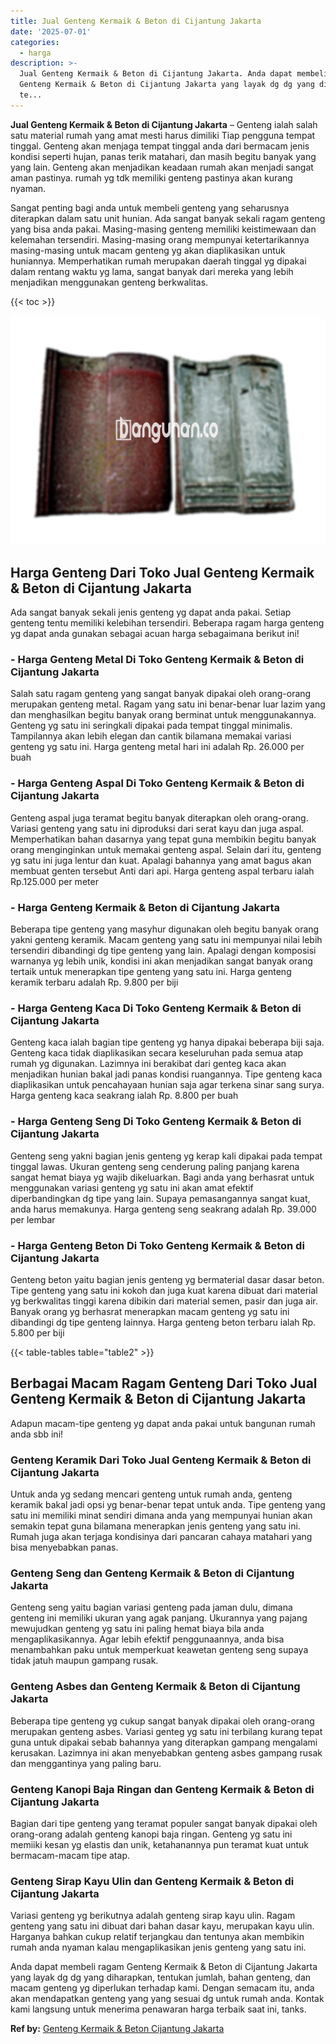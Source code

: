 ```yaml
---
title: Jual Genteng Kermaik & Beton di Cijantung Jakarta
date: '2025-07-01'
categories:
  - harga
description: >-
  Jual Genteng Kermaik & Beton di Cijantung Jakarta. Anda dapat membeli ragam
  Genteng Kermaik & Beton di Cijantung Jakarta yang layak dg dg yang diharapkan,
  te...
---
```


**Jual Genteng Kermaik & Beton di Cijantung Jakarta** – Genteng ialah salah satu material rumah yang amat mesti harus dimiliki Tiap pengguna tempat tinggal. Genteng akan menjaga tempat tinggal anda dari bermacam jenis kondisi seperti hujan, panas terik matahari, dan masih begitu banyak yang yang lain. Genteng akan menjadikan keadaan rumah akan menjadi sangat aman pastinya. rumah yg tdk memiliki genteng pastinya akan kurang nyaman.

Sangat penting bagi anda untuk membeli genteng yang seharusnya diterapkan dalam satu unit hunian. Ada sangat banyak sekali ragam genteng yang bisa anda pakai. Masing-masing genteng memiliki keistimewaan dan kelemahan tersendiri. Masing-masing orang mempunyai ketertarikannya masing-masing untuk macam genteng yg akan diaplikasikan untuk huniannya. Memperhatikan rumah merupakan daerah tinggal yg dipakai dalam rentang waktu yg lama, sangat banyak dari mereka yang lebih menjadikan menggunakan genteng berkwalitas.

{{< toc >}}

![Jual Genteng Kermaik & Beton di Cijantung Jakarta](/images/genteng-minimalis-murah18.png)

## Harga Genteng Dari Toko Jual Genteng Kermaik & Beton di Cijantung Jakarta

Ada sangat banyak sekali jenis genteng yg dapat anda pakai. Setiap genteng tentu memiliki kelebihan tersendiri. Beberapa ragam harga genteng yg dapat anda gunakan sebagai acuan harga sebagaimana berikut ini!

### \- Harga Genteng Metal Di Toko Genteng Kermaik & Beton di Cijantung Jakarta

Salah satu ragam genteng yang sangat banyak dipakai oleh orang-orang merupakan genteng metal. Ragam yang satu ini benar-benar luar lazim yang dan menghasilkan begitu banyak orang berminat untuk menggunakannya. Genteng yg satu ini seringkali dipakai pada tempat tinggal minimalis. Tampilannya akan lebih elegan dan cantik bilamana memakai variasi genteng yg satu ini. Harga genteng metal hari ini adalah Rp. 26.000 per buah

### \- Harga Genteng Aspal Di Toko Genteng Kermaik & Beton di Cijantung Jakarta

Genteng aspal juga teramat begitu banyak diterapkan oleh orang-orang. Variasi genteng yang satu ini diproduksi dari serat kayu dan juga aspal. Memperhatikan bahan dasarnya yang tepat guna membikin begitu banyak orang menginginkan untuk memakai genteng aspal. Selain dari itu, genteng yg satu ini juga lentur dan kuat. Apalagi bahannya yang amat bagus akan membuat genten tersebut Anti dari api. Harga genteng aspal terbaru ialah Rp.125.000 per meter

### \- Harga Genteng Kermaik & Beton di Cijantung Jakarta

Beberapa tipe genteng yang masyhur digunakan oleh begitu banyak orang yakni genteng keramik. Macam genteng yang satu ini mempunyai nilai lebih tersendiri dibandingi dg tipe genteng yang lain. Apalagi dengan komposisi warnanya yg lebih unik, kondisi ini akan menjadikan sangat banyak orang tertaik untuk menerapkan tipe genteng yang satu ini. Harga genteng keramik terbaru adalah Rp. 9.800 per biji

### \- Harga Genteng Kaca Di Toko Genteng Kermaik & Beton di Cijantung Jakarta

Genteng kaca ialah bagian tipe genteng yg hanya dipakai beberapa biji saja. Genteng kaca tidak diaplikasikan secara keseluruhan pada semua atap rumah yg digunakan. Lazimnya ini berakibat dari genteg kaca akan menjadikan hunian bakal jadi panas kondisi ruangannya. Tipe genteng kaca diaplikasikan untuk pencahayaan hunian saja agar terkena sinar sang surya. Harga genteng kaca seakrang ialah Rp. 8.800 per buah

### \- Harga Genteng Seng Di Toko Genteng Kermaik & Beton di Cijantung Jakarta

Genteng seng yakni bagian jenis genteng yg kerap kali dipakai pada tempat tinggal lawas. Ukuran genteng seng cenderung paling panjang karena sangat hemat biaya yg wajib dikeluarkan. Bagi anda yang berhasrat untuk menggunakan variasi genteng yg satu ini akan amat efektif diperbandingkan dg tipe yang lain. Supaya pemasangannya sangat kuat, anda harus memakunya. Harga genteng seng seakrang adalah Rp. 39.000 per lembar

### \- Harga Genteng Beton Di Toko Genteng Kermaik & Beton di Cijantung Jakarta

Genteng beton yaitu bagian jenis genteng yg bermaterial dasar dasar beton. Tipe genteng yang satu ini kokoh dan juga kuat karena dibuat dari material yg berkwalitas tinggi karena dibikin dari material semen, pasir dan juga air. Banyak orang yg berhasrat menerapkan macam genteng yg satu ini dibandingi dg tipe genteng lainnya. Harga genteng beton terbaru ialah Rp. 5.800 per biji

{{< table-tables table="table2" >}}

## Berbagai Macam Ragam Genteng Dari Toko Jual Genteng Kermaik & Beton di Cijantung Jakarta

Adapun macam-tipe genteng yg dapat anda pakai untuk bangunan rumah anda sbb ini!

### Genteng Keramik Dari Toko Jual Genteng Kermaik & Beton di Cijantung Jakarta

Untuk anda yg sedang mencari genteng untuk rumah anda, genteng keramik bakal jadi opsi yg benar-benar tepat untuk anda. Tipe genteng yang satu ini memiliki minat sendiri dimana anda yang mempunyai hunian akan semakin tepat guna bilamana menerapkan jenis genteng yang satu ini. Rumah juga akan terjaga kondisinya dari pancaran cahaya matahari yang bisa menyebabkan panas.

### Genteng Seng dan Genteng Kermaik & Beton di Cijantung Jakarta

Genteng seng yaitu bagian variasi genteng pada jaman dulu, dimana genteng ini memiliki ukuran yang agak panjang. Ukurannya yang pajang mewujudkan genteng yg satu ini paling hemat biaya bila anda mengaplikasikannya. Agar lebih efektif penggunaannya, anda bisa menambahkan paku untuk memperkuat keawetan genteng seng supaya tidak jatuh maupun gampang rusak.

### Genteng Asbes dan Genteng Kermaik & Beton di Cijantung Jakarta

Beberapa tipe genteng yg cukup sangat banyak dipakai oleh orang-orang merupakan genteng asbes. Variasi genteg yg satu ini terbilang kurang tepat guna untuk dipakai sebab bahannya yang diterapkan gampang mengalami kerusakan. Lazimnya ini akan menyebabkan genteng asbes gampang rusak dan menggantinya yang paling baru.

### Genteng Kanopi Baja Ringan dan Genteng Kermaik & Beton di Cijantung Jakarta

Bagian dari tipe genteng yang teramat populer sangat banyak dipakai oleh orang-orang adalah genteng kanopi baja ringan. Genteng yg satu ini memiiki kesan yg elastis dan unik, ketahanannya pun teramat kuat untuk bermacam-macam tipe atap.

### Genteng Sirap Kayu Ulin dan Genteng Kermaik & Beton di Cijantung Jakarta

Variasi genteng yg berikutnya adalah genteng sirap kayu ulin. Ragam genteng yang satu ini dibuat dari bahan dasar kayu, merupakan kayu ulin. Harganya bahkan cukup relatif terjangkau dan tentunya akan membikin rumah anda nyaman kalau mengaplikasikan jenis genteng yang satu ini.

Anda dapat membeli ragam Genteng Kermaik & Beton di Cijantung Jakarta yang layak dg dg yang diharapkan, tentukan jumlah, bahan genteng, dan macam genteng yg diperlukan terhadap kami. Dengan semacam itu, anda akan mendapatkan genteng yang yang sesuai dg untuk rumah anda. Kontak kami langsung untuk menerima penawaran harga terbaik saat ini, tanks.

**Ref by:**  [Genteng Kermaik & Beton  Cijantung Jakarta](https://id.wikipedia.org/wiki/Genteng)
